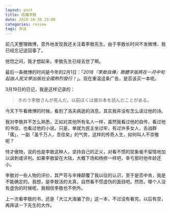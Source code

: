 ```yaml
---
layout: post
title: 哈囉李敖
date: 2018-10-30 23:00
categories: review
tags: 杂谈
---
```


前几天整理微博，意外地发现我还关注着李敖先生。由于李敖长时间不发微博，我已经忘记这回事了。

恍惚之间，我才想起来，李敖先生已经去世了啊。

最后一条微博的时间是今年的2月1日：「*2018『李敖自傳』簡體字版將在一月中旬起由人民文學出版社全國熱烈發行！*」。现在重温这条广告，是否该买一本呢。

3月19日的日记，我是这样记录的：
>きのう李敖さんが死んだ。以前ぼくは彼の本を読んだことがある。
>
今天下午看微博的时候，看到了洛夫病逝的消息。其实我并没有怎么读过他的诗。

我对李敖并不怎么熟悉，正如对其他所有名人一样，虽然我看过他的自传，看过他的书信，也看过他的小说。只是，单就为民主坐过牢，有过许多女人，舌战群「儒」，一副「虽千万人，吾往矣」的气势，这样的传奇人生，如何叫人不崇敬呢？

恃才傲物，说的也是李敖这种人，坚持自己的正义，对看不惯的现象毫不留情地加以讽刺或评判。如果李敖留在大陆，大概下场和杨修一样吧，幸亏那时他年龄还小。

李敖对一些人物的评价，其严苛与辛辣颠覆了我以往的认识，至于是否中肯，我是不能确定的。我想，是李敖活的太真，自然看不惯虚伪的面目吧。然而，哪个人没有虚伪的时候呢，我相信李敖也不例外。

上一次看李敖的书，还是「大江大海骗了你」这一本，不过没有看完。以后有空，再拜读一下先生的大作。
